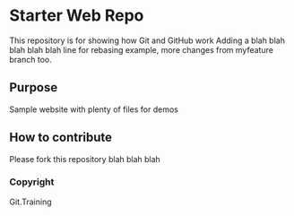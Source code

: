 # Starter Web Repo

This repository is for showing how Git and GitHub work
Adding a blah blah blah blah blah line for rebasing example,
more changes from myfeature branch too.

## Purpose

Sample website with plenty of files for demos

## How to contribute
Please fork this repository blah blah blah

### Copyright

Git.Training
